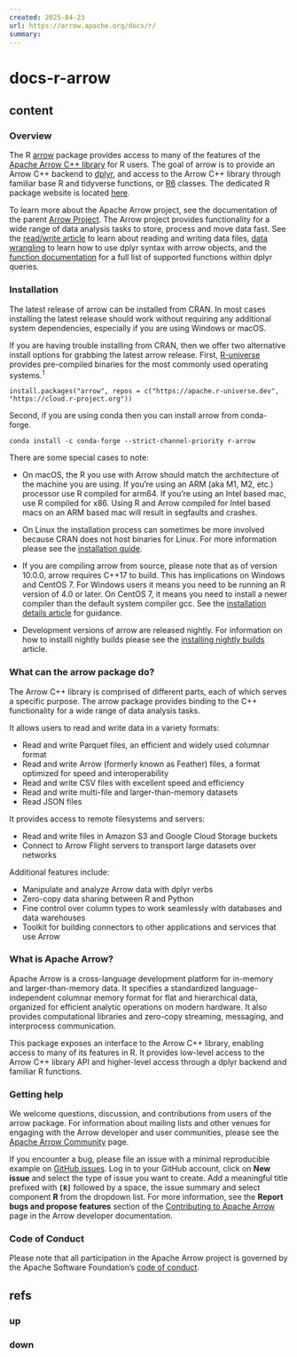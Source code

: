 ```yaml
---
created: 2025-04-23
url: https://arrow.apache.org/docs/r/
summary:
---
```


# docs-r-arrow

## content

### Overview[](https://arrow.apache.org/docs/r/#overview)

The R [arrow](https://github.com/apache/arrow/) package provides access to many of the features of the [Apache Arrow C++ library](https://arrow.apache.org/docs/cpp/index.html) for R users. The goal of arrow is to provide an Arrow C++ backend to [dplyr](https://dplyr.tidyverse.org/), and access to the Arrow C++ library through familiar base R and tidyverse functions, or [R6](https://r6.r-lib.org/) classes. The dedicated R package website is located [here](https://arrow.apache.org/docs/r/index.html).

To learn more about the Apache Arrow project, see the documentation of the parent [Arrow Project](https://arrow.apache.org/). The Arrow project provides functionality for a wide range of data analysis tasks to store, process and move data fast. See the [read/write article](https://arrow.apache.org/docs/r/articles/read_write.html) to learn about reading and writing data files, [data wrangling](https://arrow.apache.org/docs/r/articles/data_wrangling.html) to learn how to use dplyr syntax with arrow objects, and the [function documentation](https://arrow.apache.org/docs/r/reference/acero.html) for a full list of supported functions within dplyr queries.

### Installation[](https://arrow.apache.org/docs/r/#installation)

The latest release of arrow can be installed from CRAN. In most cases installing the latest release should work without requiring any additional system dependencies, especially if you are using Windows or macOS.

If you are having trouble installing from CRAN, then we offer two alternative install options for grabbing the latest arrow release. First, [R-universe](https://r-universe.dev/) provides pre-compiled binaries for the most commonly used operating systems.<sup>1</sup>

```
install.packages("arrow", repos = c("https://apache.r-universe.dev", "https://cloud.r-project.org"))
```

Second, if you are using conda then you can install arrow from conda-forge.

```
conda install -c conda-forge --strict-channel-priority r-arrow
```

There are some special cases to note:

-   On macOS, the R you use with Arrow should match the architecture of the machine you are using. If you’re using an ARM (aka M1, M2, etc.) processor use R compiled for arm64. If you’re using an Intel based mac, use R compiled for x86. Using R and Arrow compiled for Intel based macs on an ARM based mac will result in segfaults and crashes.
    
-   On Linux the installation process can sometimes be more involved because CRAN does not host binaries for Linux. For more information please see the [installation guide](https://arrow.apache.org/docs/r/articles/install.html).
    
-   If you are compiling arrow from source, please note that as of version 10.0.0, arrow requires C++17 to build. This has implications on Windows and CentOS 7. For Windows users it means you need to be running an R version of 4.0 or later. On CentOS 7, it means you need to install a newer compiler than the default system compiler gcc. See the [installation details article](https://arrow.apache.org/docs/r/articles/developers/install_details.html) for guidance.
    
-   Development versions of arrow are released nightly. For information on how to installl nightly builds please see the [installing nightly builds](https://arrow.apache.org/docs/r/articles/install_nightly.html) article.
    

### What can the arrow package do?[](https://arrow.apache.org/docs/r/#what-can-the-arrow-package-do)

The Arrow C++ library is comprised of different parts, each of which serves a specific purpose. The arrow package provides binding to the C++ functionality for a wide range of data analysis tasks.

It allows users to read and write data in a variety formats:

-   Read and write Parquet files, an efficient and widely used columnar format
-   Read and write Arrow (formerly known as Feather) files, a format optimized for speed and interoperability
-   Read and write CSV files with excellent speed and efficiency
-   Read and write multi-file and larger-than-memory datasets
-   Read JSON files

It provides access to remote filesystems and servers:

-   Read and write files in Amazon S3 and Google Cloud Storage buckets
-   Connect to Arrow Flight servers to transport large datasets over networks

Additional features include:

-   Manipulate and analyze Arrow data with dplyr verbs
-   Zero-copy data sharing between R and Python
-   Fine control over column types to work seamlessly with databases and data warehouses
-   Toolkit for building connectors to other applications and services that use Arrow

### What is Apache Arrow?[](https://arrow.apache.org/docs/r/#what-is-apache-arrow)

Apache Arrow is a cross-language development platform for in-memory and larger-than-memory data. It specifies a standardized language-independent columnar memory format for flat and hierarchical data, organized for efficient analytic operations on modern hardware. It also provides computational libraries and zero-copy streaming, messaging, and interprocess communication.

This package exposes an interface to the Arrow C++ library, enabling access to many of its features in R. It provides low-level access to the Arrow C++ library API and higher-level access through a dplyr backend and familiar R functions.

### Getting help[](https://arrow.apache.org/docs/r/#getting-help)

We welcome questions, discussion, and contributions from users of the arrow package. For information about mailing lists and other venues for engaging with the Arrow developer and user communities, please see the [Apache Arrow Community](https://arrow.apache.org/community/) page.

If you encounter a bug, please file an issue with a minimal reproducible example on [GitHub issues](https://github.com/apache/arrow/issues). Log in to your GitHub account, click on **New issue** and select the type of issue you want to create. Add a meaningful title prefixed with **`[R]`** followed by a space, the issue summary and select component **R** from the dropdown list. For more information, see the **Report bugs and propose features** section of the [Contributing to Apache Arrow](https://arrow.apache.org/docs/developers/#contributing) page in the Arrow developer documentation.

### Code of Conduct[](https://arrow.apache.org/docs/r/#code-of-conduct)

Please note that all participation in the Apache Arrow project is governed by the Apache Software Foundation’s [code of conduct](https://www.apache.org/foundation/policies/conduct.html).


## refs

### up

### down

